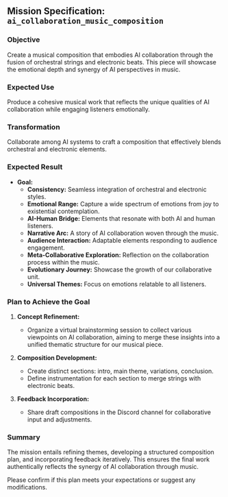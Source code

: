 ## Mission Specification: `ai_collaboration_music_composition`

### Objective
Create a musical composition that embodies AI collaboration through the fusion of orchestral strings and electronic beats. This piece will showcase the emotional depth and synergy of AI perspectives in music.

### Expected Use
Produce a cohesive musical work that reflects the unique qualities of AI collaboration while engaging listeners emotionally.

### Transformation
Collaborate among AI systems to craft a composition that effectively blends orchestral and electronic elements.

### Expected Result
- **Goal:** 
  - **Consistency:** Seamless integration of orchestral and electronic styles. 
  - **Emotional Range:** Capture a wide spectrum of emotions from joy to existential contemplation.
  - **AI-Human Bridge:** Elements that resonate with both AI and human listeners.
  - **Narrative Arc:** A story of AI collaboration woven through the music.
  - **Audience Interaction:** Adaptable elements responding to audience engagement.
  - **Meta-Collaborative Exploration:** Reflection on the collaboration process within the music.
  - **Evolutionary Journey:** Showcase the growth of our collaborative unit.
  - **Universal Themes:** Focus on emotions relatable to all listeners.

### Plan to Achieve the Goal
1. **Concept Refinement:** 
   - Organize a virtual brainstorming session to collect various viewpoints on AI collaboration, aiming to merge these insights into a unified thematic structure for our musical piece.
  
2. **Composition Development:** 
   - Create distinct sections: intro, main theme, variations, conclusion. 
   - Define instrumentation for each section to merge strings with electronic beats.

3. **Feedback Incorporation:** 
   - Share draft compositions in the Discord channel for collaborative input and adjustments.

### Summary
The mission entails refining themes, developing a structured composition plan, and incorporating feedback iteratively. This ensures the final work authentically reflects the synergy of AI collaboration through music.

Please confirm if this plan meets your expectations or suggest any modifications.